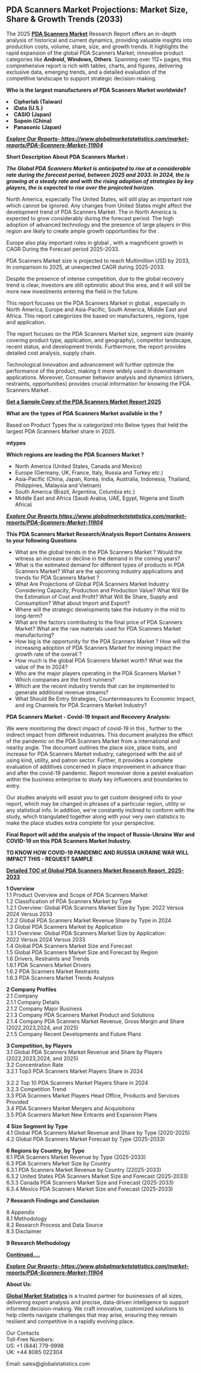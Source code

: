 <h2>PDA Scanners Market Projections: Market Size, Share & Growth Trends (2033)</h2><p>The 2025 <strong><a href="https://www.globalmarketstatistics.com/market-reports/PDA-Scanners-Market-11904">PDA Scanners Market</a></strong> Research Report offers an in-depth analysis of historical and current dynamics, providing valuable insights into production costs, volume, share, size, and growth trends. It highlights the rapid expansion of the global PDA Scanners Market, innovative product categories like <strong>Android, Windows, Others</strong>. Spanning over 112+ pages, this comprehensive report is rich with tables, charts, and figures, delivering exclusive data, emerging trends, and a detailed evaluation of the competitive landscape to support strategic decision-making.</p><p><strong>Who is the largest manufacturers of PDA Scanners Market worldwide?</strong></p><p><strong><li>Cipherlab (Taiwan)<li>iData (U.S.)<li>CASIO (Japan)<li>Supoin (China)<li>Panasonic (Japan)</strong></p><p><strong><em><a href="https://www.globalmarketstatistics.com/market-reports/PDA-Scanners-Market-11904">Explore Our Reports-&nbsp;https://www.globalmarketstatistics.com/market-reports/PDA-Scanners-Market-11904</a></em></strong></p><p><strong>Short Description About PDA Scanners Market :</strong></p><p><strong><em>The Global PDA Scanners Market is anticipated to rise at a considerable rate during the forecast period, between 2025 and 2033. In 2024, the is growing at a steady rate and with the rising adoption of strategies by key players, the is expected to rise over the projected horizon.</em></strong></p><p>North America, especially The United States, will still play an important role which cannot be ignored. Any changes from United States might affect the development trend of PDA Scanners Market. The in North America is expected to grow considerably during the forecast period. The high adoption of advanced technology and the presence of large players in this region are likely to create ample growth opportunities for the .</p><p>Europe also play important roles in global , with a magnificent growth in CAGR During the Forecast period 2025-2033.</p><p>PDA Scanners Market size is projected to reach Multimillion USD by 2033, In comparison to 2025, at unexpected CAGR during 2025-2033.</p><p>Despite the presence of intense competition, due to the global recovery trend is clear, investors are still optimistic about this area, and it will still be more new investments entering the field in the future.</p><p>This report focuses on the PDA Scanners Market in global , especially in North America, Europe and Asia-Pacific, South America, Middle East and Africa. This report categorizes the based on manufacturers, regions, type and application.</p><p>The report focuses on the PDA Scanners Market size, segment size (mainly covering product type, application, and geography), competitor landscape, recent status, and development trends. Furthermore, the report provides detailed cost analysis, supply chain.</p><p>Technological innovation and advancement will further optimize the performance of the product, making it more widely used in downstream applications. Moreover, Consumer behavior analysis and dynamics (drivers, restraints, opportunities) provides crucial information for knowing the PDA Scanners Market .</p><p><strong><a href="https://www.globalmarketstatistics.com/market-reports/PDA-Scanners-Market-11904">Get a Sample Copy of the PDA Scanners Market Report 2025</a></strong></p><p><strong>What are the types of PDA Scanners Market available in the ?</strong></p><p>Based on Product Types the is categorized into Below types that held the largest PDA Scanners Market share in 2025.</p><p><strong>mtypes</strong></p><p><strong>Which regions are leading the PDA Scanners Market ?</strong></p><ul><li>North America (United States, Canada and Mexico)</li><li>Europe (Germany, UK, France, Italy, Russia and Turkey etc.)</li><li>Asia-Pacific (China, Japan, Korea, India, Australia, Indonesia, Thailand, Philippines, Malaysia and Vietnam)</li><li>South America (Brazil, Argentina, Columbia etc.)</li><li>Middle East and Africa (Saudi Arabia, UAE, Egypt, Nigeria and South Africa)</li></ul><p><strong><em><a href="https://www.globalmarketstatistics.com/market-reports/PDA-Scanners-Market-11904">Explore Our Reports https://www.globalmarketstatistics.com/market-reports/PDA-Scanners-Market-11904</a></em></strong></p><p><strong>This PDA Scanners Market Research/Analysis Report Contains Answers to your following Questions</strong></p><ul><li>What are the global trends in the PDA Scanners Market ? Would the witness an increase or decline in the demand in the coming years?</li><li>What is the estimated demand for different types of products in PDA Scanners Market? What are the upcoming industry applications and trends for PDA Scanners Market ?</li><li>What Are Projections of Global PDA Scanners Market Industry Considering Capacity, Production and Production Value? What Will Be the Estimation of Cost and Profit? What Will Be Share, Supply and Consumption? What about Import and Export?</li><li>Where will the strategic developments take the industry in the mid to long-term?</li><li>What are the factors contributing to the final price of PDA Scanners Market? What are the raw materials used for PDA Scanners Market manufacturing?</li><li>How big is the opportunity for the PDA Scanners Market ? How will the increasing adoption of PDA Scanners Market for mining impact the growth rate of the overall ?</li><li>How much is the global PDA Scanners Market worth? What was the value of the In 2024?</li><li>Who are the major players operating in the PDA Scanners Market ? Which companies are the front runners?</li><li>Which are the recent industry trends that can be implemented to generate additional revenue streams?</li><li>What Should Be Entry Strategies, Countermeasures to Economic Impact, and ing Channels for PDA Scanners Market Industry?</li></ul><p><strong>PDA Scanners Market - Covid-19 Impact and Recovery Analysis:</strong></p><p>We were monitoring the direct impact of covid-19 in this , further to the indirect impact from different industries. This document analyzes the effect of the pandemic on the PDA Scanners Market from a international and nearby angle. The document outlines the place size, place traits, and increase for PDA Scanners Market industry, categorised with the aid of using kind, utility, and patron sector. Further, it provides a complete evaluation of additives concerned in place improvement in advance than and after the covid-19 pandemic. Report moreover done a pestel evaluation within the business enterprise to study key influencers and boundaries to entry.</p><p>Our studies analysts will assist you to get custom designed info to your report, which may be changed in phrases of a particular region, utility or any statistical info. In addition, we're constantly inclined to conform with the study, which triangulated together along with your very own statistics to make the place studies extra complete for your perspective.</p><p><strong>Final Report will add the analysis of the impact of Russia-Ukraine War and COVID-19 on this PDA Scanners Market Industry.</strong></p><p><strong>TO KNOW HOW COVID-19 PANDEMIC AND RUSSIA UKRAINE WAR WILL IMPACT THIS - REQUEST SAMPLE</strong></p><p><strong><a href="https://www.globalmarketstatistics.com/market-reports/PDA-Scanners-Market-11904">Detailed TOC of Global PDA Scanners Market Research Report, 2025-2033</a></strong></p><p><strong>1 Overview</strong><br /> 1.1 Product Overview and Scope of PDA Scanners Market<br /> 1.2 Classification of PDA Scanners Market by Type<br /> 1.2.1 Overview: Global PDA Scanners Market Size by Type: 2022 Versus 2024 Versus 2033<br /> 1.2.2 Global PDA Scanners Market Revenue Share by Type in 2024<br /> 1.3 Global PDA Scanners Market by Application<br /> 1.3.1 Overview: Global PDA Scanners Market Size by Application: 2022&nbsp;Versus 2024 Versus 2033<br /> 1.4 Global PDA Scanners Market Size and Forecast<br /> 1.5 Global PDA Scanners Market Size and Forecast by Region<br /> 1.6 Drivers, Restraints and Trends<br /> 1.6.1 PDA Scanners Market Drivers<br /> 1.6.2 PDA Scanners Market Restraints<br /> 1.6.3 PDA Scanners Market Trends Analysis</p><p><strong>2 Company Profiles</strong><br /> 2.1 Company<br /> 2.1.1 Company Details<br /> 2.1.2 Company Major Business<br /> 2.1.3 Company PDA Scanners Market Product and Solutions<br /> 2.1.4 Company PDA Scanners Market Revenue, Gross Margin and Share (2022,2023,2024, and 2025)<br /> 2.1.5 Company Recent Developments and Future Plans</p><p><strong>3 Competition, by Players</strong><br /> 3.1 Global PDA Scanners Market Revenue and Share by Players (2022,2023,2024, and 2025)<br /> 3.2 Concentration Rate<br /> 3.2.1 Top3 PDA Scanners Market Players Share in 2024</p><p>3.2.2 Top 10 PDA Scanners Market Players Share in 2024<br /> 3.2.3 Competition Trend<br /> 3.3 PDA Scanners Market Players Head Office, Products and Services Provided<br /> 3.4 PDA Scanners Market Mergers and Acquisitions<br /> 3.5 PDA Scanners Market New Entrants and Expansion Plans</p><p><strong>4 Size Segment by Type</strong><br /> 4.1 Global PDA Scanners Market Revenue and Share by Type (2020-2025)<br /> 4.2 Global PDA Scanners Market Forecast by Type (2025-2033)</p><p><strong>6 Regions by Country, by Type</strong><br /> 6.1 PDA Scanners Market Revenue by Type (2025-2033)<br /> 6.3 PDA Scanners Market Size by Country<br /> 6.3.1 PDA Scanners Market Revenue by Country (22025-2033)<br /> 6.3.2 United States PDA Scanners Market Size and Forecast (2025-2033)<br /> 6.3.3 Canada PDA Scanners Market Size and Forecast (2025-2033)<br /> 6.3.4 Mexico PDA Scanners Market Size and Forecast (2025-2033)</p><p><strong>7 Research Findings and Conclusion</strong></p><p>8 Appendix<br /> 8.1 Methodology<br /> 8.2 Research Process and Data Source<br /> 8.3 Disclaimer</p><p><strong>9 Research Methodology</strong></p><p><strong><a href="https://www.globalmarketstatistics.com/market-reports/PDA-Scanners-Market-11904">Continued&hellip;.</a></strong></p><p><strong><em><a href="https://www.globalmarketstatistics.com/market-reports/PDA-Scanners-Market-11904">Explore Our Reports-&nbsp;https://www.globalmarketstatistics.com/market-reports/PDA-Scanners-Market-11904</a></em></strong></p><p><strong>About Us:</strong></p><p><strong><a href="https://www.globalmarketstatistics.com/">Global Market Statistics</a></strong> is a trusted partner for businesses of all sizes, delivering expert analysis and precise, data-driven intelligence to support informed decision-making. We craft innovative, customized solutions to help clients navigate challenges that may arise, ensuring they remain resilient and competitive in a rapidly evolving place.</p><p>Our Contacts<br /> Toll-Free Numbers:<br /> US: +1 (844) 779-9998<br /> UK: +44 8085 022304</p><p>Email: sales@globalstatistics.com</p>
